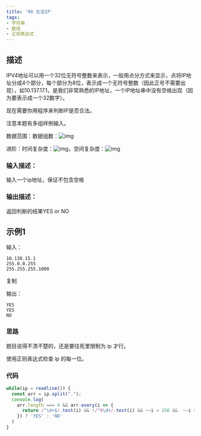 ```yaml
---
title: '90 合法IP'
tags:
- 字符串
- 数组
- 正则表达式
---
```


## 描述

IPV4地址可以用一个32位无符号整数来表示，一般用点分方式来显示，点将IP地址分成4个部分，每个部分为8位，表示成一个无符号整数（因此正号不需要出现），如10.137.17.1，是我们非常熟悉的IP地址，一个IP地址串中没有空格出现（因为要表示成一个32数字）。

现在需要你用程序来判断IP是否合法。

注意本题有多组样例输入。

数据范围：数据组数：![img](https://www.nowcoder.com/equation?tex=1%5Cle%20t%5Cle%2018%5C)

进阶：时间复杂度：![img](https://www.nowcoder.com/equation?tex=O(n)%5C)，空间复杂度：![img](https://www.nowcoder.com/equation?tex=O(n)%5C)



### 输入描述：

输入一个ip地址，保证不包含空格

### 输出描述：

返回判断的结果YES or NO

## 示例1

输入：

```
10.138.15.1
255.0.0.255
255.255.255.1000
```

复制

输出：

```
YES
YES
NO
```

### 思路

题目说得不清不楚的，还是要往死里限制为 ip 才行。

使用正则表达式检查 ip 的每一位。

### 代码

```js
while(ip = readline()) {
  const arr = ip.split(".");
  console.log(
    arr.length === 4 && arr.every(i => {
      return /^\d+$/.test(i) && !/^0\d+/.test(i) && ~~i < 256 &&  ~~i >= 0
    }) ? 'YES' : 'NO'
  )
}
```


